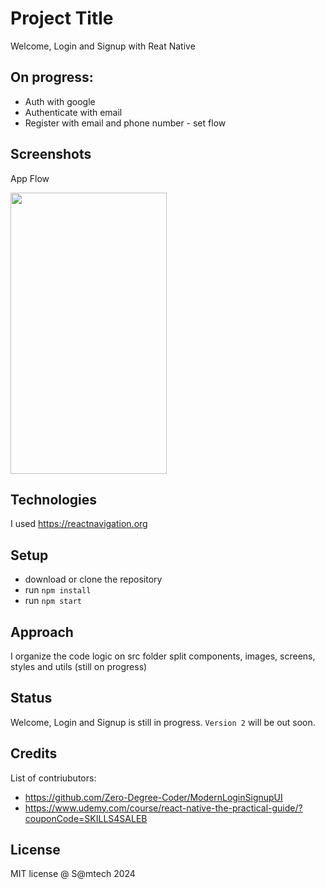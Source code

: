 # Project Title
Welcome, Login and Signup with Reat Native 

## On progress:
- Auth with google
- Authenticate with email
- Register with email and phone number - set flow

## Screenshots

App Flow

<img src="https://github.com/user-attachments/assets/26deb56c-493b-497c-9e38-b815b182cee1" width="250" height="450">

## Technologies
I used https://reactnavigation.org

## Setup
- download or clone the repository
- run `npm install`
- run `npm start`

## Approach
I organize the code logic on src folder split components, images, screens, styles and utils (still on progress)

## Status
Welcome, Login and Signup is still in progress. `Version 2` will be out soon.

## Credits
List of contriubutors:
- https://github.com/Zero-Degree-Coder/ModernLoginSignupUI
- https://www.udemy.com/course/react-native-the-practical-guide/?couponCode=SKILLS4SALEB

## License

MIT license @ S@mtech 2024
